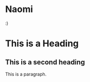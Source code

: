 # Naomi
:)
<!DOCTYPE html>
<html>
<head>
<title>Page Title</title>
</head>
<body>

<h1>This is a Heading</h1>
<h2>This is a second heading</h2>
<p>This is a paragraph.</p>

</body>
</html>
